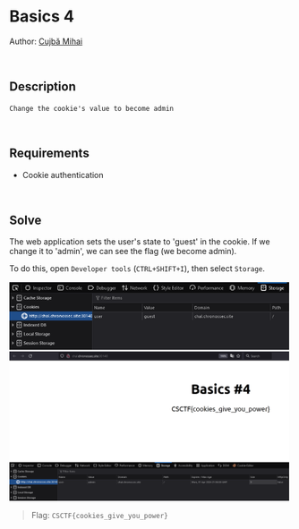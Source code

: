 # Basics 4
Author: [Cujbă Mihai](https://www.linkedin.com/in/mihai-cujb%C4%83-109b8a72/)

<br>

## Description
```
Change the cookie's value to become admin
```

<br>

## Requirements
- Cookie authentication

<br>

## Solve
The web application sets the user's state to 'guest' in the cookie.
If we change it to 'admin', we can see the flag (we become admin).

To do this, open `Developer tools` (`CTRL+SHIFT+I`), then select `Storage`.

<img src="./solve/dev-tools-storage.png" width="500">

<br>

<img src="./solve/flag.png" width="500">

<br>

> Flag: `CSCTF{cookies_give_you_power}`